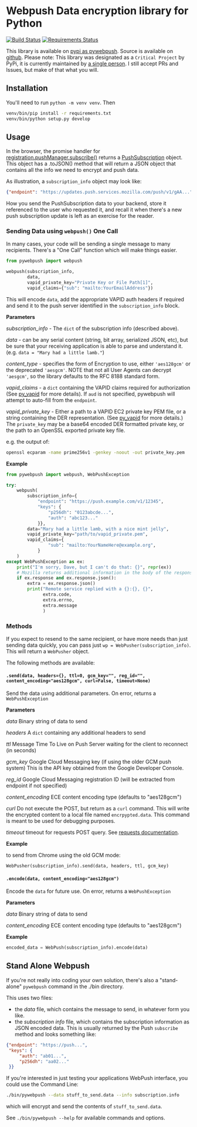 # Webpush Data encryption library for Python

[![Build Status](https://travis-ci.org/web-push-libs/pywebpush.svg?branch=main)](https://travis-ci.org/web-push-libs/pywebpush)
[![Requirements Status](https://requires.io/github/web-push-libs/pywebpush/requirements.svg?branch=main)](https://requires.io/github/web-push-libs/pywebpush/requirements/?branch=main)

This library is available on [pypi as pywebpush](https://pypi.python.org/pypi/pywebpush).
Source is available on [github](https://github.com/mozilla-services/pywebpush).
Please note: This library was designated as a `Critical Project` by PyPi, it is currently
maintained by [a single person](https://xkcd.com/2347/). I still accept PRs and Issues, but
make of that what you will.

## Installation

You'll need to run `python -m venv venv`.
Then

```bash
venv/bin/pip install -r requirements.txt
venv/bin/python setup.py develop
```

## Usage

In the browser, the promise handler for
[registration.pushManager.subscribe()](https://developer.mozilla.org/en-US/docs/Web/API/PushManager/subscribe)
returns a
[PushSubscription](https://developer.mozilla.org/en-US/docs/Web/API/PushSubscription)
object. This object has a .toJSON() method that will return a JSON object that contains all the info we need to encrypt
and push data.

As illustration, a `subscription_info` object may look like:

```json
{"endpoint": "https://updates.push.services.mozilla.com/push/v1/gAA...", "keys": {"auth": "k8J...", "p256dh": "BOr..."}}
```

How you send the PushSubscription data to your backend, store it
referenced to the user who requested it, and recall it when there's
a new push subscription update is left as an exercise for the
reader.

### Sending Data using `webpush()` One Call

In many cases, your code will be sending a single message to many
recipients. There's a "One Call" function which will make things
easier.

```python
from pywebpush import webpush

webpush(subscription_info,
        data,
        vapid_private_key="Private Key or File Path[1]",
        vapid_claims={"sub": "mailto:YourEmailAddress"})
```

This will encode `data`, add the appropriate VAPID auth headers if required and send it to the push server identified
in the `subscription_info` block.

**Parameters**

*subscription_info* - The `dict` of the subscription info (described above).

*data* - can be any serial content (string, bit array, serialized JSON, etc), but be sure that your receiving
application is able to parse and understand it. (e.g. `data = "Mary had a little lamb."`)

*content_type* - specifies the form of Encryption to use, either `'aes128gcm'` or the deprecated `'aesgcm'`. NOTE that
not all User Agents can decrypt `'aesgcm'`, so the library defaults to the RFC 8188 standard form.

*vapid_claims* - a `dict` containing the VAPID claims required for authorization (See
[py_vapid](https://github.com/web-push-libs/vapid/tree/master/python) for more details). If `aud` is not specified,
pywebpush will attempt to auto-fill from the `endpoint`.

*vapid_private_key* - Either a path to a VAPID EC2 private key PEM file, or a string containing the DER representation.
(See [py_vapid](https://github.com/web-push-libs/vapid/tree/master/python) for more details.) The `private_key` may be
a base64 encoded DER formatted private key, or the path to an OpenSSL exported private key file.

e.g. the output of:

```bash
openssl ecparam -name prime256v1 -genkey -noout -out private_key.pem
```

**Example**

```python
from pywebpush import webpush, WebPushException

try:
    webpush(
        subscription_info={
            "endpoint": "https://push.example.com/v1/12345",
            "keys": {
                "p256dh": "0123abcde...",
                "auth": "abc123..."
            }},
        data="Mary had a little lamb, with a nice mint jelly",
        vapid_private_key="path/to/vapid_private.pem",
        vapid_claims={
                "sub": "mailto:YourNameHere@example.org",
            }
    )
except WebPushException as ex:
    print("I'm sorry, Dave, but I can't do that: {}", repr(ex))
    # Mozilla returns additional information in the body of the response.
    if ex.response and ex.response.json():
        extra = ex.response.json()
        print("Remote service replied with a {}:{}, {}",
              extra.code,
              extra.errno,
              extra.message
              )
```

### Methods

If you expect to resend to the same recipient, or have more needs than just sending data quickly, you
can pass just `wp = WebPusher(subscription_info)`. This will return a `WebPusher` object.

The following methods are available:

#### `.send(data, headers={}, ttl=0, gcm_key="", reg_id="", content_encoding="aes128gcm", curl=False, timeout=None)`

Send the data using additional parameters. On error, returns a `WebPushException`

**Parameters**

*data* Binary string of data to send

*headers* A `dict` containing any additional headers to send

*ttl* Message Time To Live on Push Server waiting for the client to reconnect (in seconds)

*gcm_key* Google Cloud Messaging key (if using the older GCM push system) This is the API key obtained from the Google
Developer Console.

*reg_id* Google Cloud Messaging registration ID (will be extracted from endpoint if not specified)

*content_encoding* ECE content encoding type (defaults to "aes128gcm")

*curl* Do not execute the POST, but return as a `curl` command. This will write the encrypted content to a local file
named `encrpypted.data`. This command is meant to be used for debugging purposes.

*timeout* timeout for requests POST query.
See [requests documentation](http://docs.python-requests.org/en/master/user/quickstart/#timeouts).

**Example**

to send from Chrome using the old GCM mode:

```python
WebPusher(subscription_info).send(data, headers, ttl, gcm_key)
```

#### `.encode(data, content_encoding="aes128gcm")`

Encode the `data` for future use. On error, returns a `WebPushException`

**Parameters**

*data* Binary string of data to send

*content_encoding* ECE content encoding type (defaults to "aes128gcm")

**Example**

```python
encoded_data = WebPush(subscription_info).encode(data)
```

## Stand Alone Webpush

If you're not really into coding your own solution, there's also a "stand-alone" `pywebpush` command in the
./bin directory.

This uses two files:

* the *data* file, which contains the message to send, in whatever form you like.
* the *subscription info* file, which contains the subscription information as JSON encoded data. This is usually returned by the Push `subscribe` method and looks something like:

```json
{"endpoint": "https://push...",
 "keys": {
     "auth": "ab01...",
     "p256dh": "aa02..."
 }}
```

If you're interested in just testing your applications WebPush interface, you could use the Command Line:

```bash
./bin/pywebpush --data stuff_to_send.data --info subscription.info
```

which will encrypt and send the contents of `stuff_to_send.data`.

See `./bin/pywebpush --help` for available commands and options.
